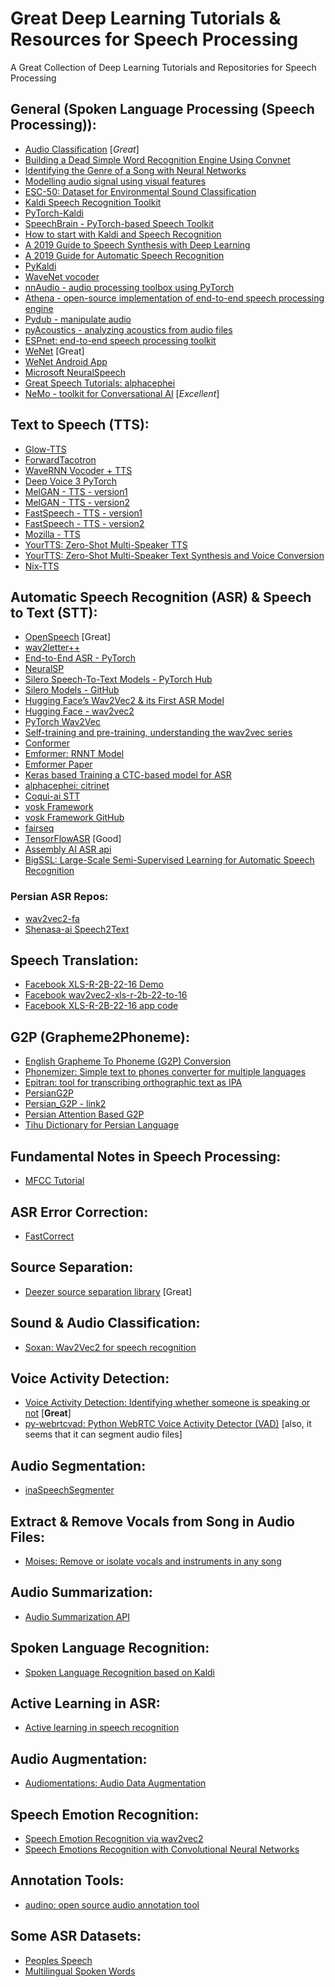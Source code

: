 # Great Deep Learning Tutorials & Resources for Speech Processing
A Great Collection of Deep Learning Tutorials and Repositories for Speech Processing

## General (Spoken Language Processing (Speech Processing)):  
- [Audio Classification](https://towardsdatascience.com/audio-classification-using-fastai-and-on-the-fly-frequency-transforms-4dbe1b540f89) [_Great_]  
- [Building a Dead Simple Word Recognition Engine Using Convnet](https://blog.manash.me/building-a-dead-simple-word-recognition-engine-using-convnet-in-keras-25e72c19c12b)  
- [Identifying the Genre of a Song with Neural Networks](https://medium.com/@navdeepsingh_2336/identifying-the-genre-of-a-song-with-neural-networks-851db89c42f0)  
- [Modelling audio signal using visual features](https://raghavgoyal14.github.io/2018/04/12/audio-via-vid-features.html)  
- [ESC-50: Dataset for Environmental Sound Classification](https://github.com/karolpiczak/ESC-50)  
- [Kaldi Speech Recognition Toolkit](https://github.com/kaldi-asr/kaldi)  
- [PyTorch-Kaldi](https://github.com/mravanelli/pytorch-kaldi)  
- [SpeechBrain - PyTorch-based Speech Toolkit](https://speechbrain.github.io/)  
- [How to start with Kaldi and Speech Recognition](https://towardsdatascience.com/how-to-start-with-kaldi-and-speech-recognition-a9b7670ffff6)  
- [A 2019 Guide to Speech Synthesis with Deep Learning](https://heartbeat.fritz.ai/a-2019-guide-to-speech-synthesis-with-deep-learning-630afcafb9dd)  
- [A 2019 Guide for Automatic Speech Recognition](https://heartbeat.fritz.ai/a-2019-guide-for-automatic-speech-recognition-f1e1129a141c)  
- [PyKaldi](https://github.com/pykaldi/pykaldi)  
- [WaveNet vocoder](https://github.com/r9y9/wavenet_vocoder)  
- [nnAudio - audio processing toolbox using PyTorch](https://github.com/KinWaiCheuk/nnAudio)  
- [Athena - open-source implementation of end-to-end speech processing engine](https://github.com/athena-team/athena/tree/simclr)   
- [Pydub - manipulate audio](https://github.com/jiaaro/pydub)  
- [pyAcoustics - analyzing acoustics from audio files](https://github.com/timmahrt/pyAcoustics)  
- [ESPnet: end-to-end speech processing toolkit](https://github.com/espnet/espnet)  
- [WeNet](https://github.com/wenet-e2e/wenet) [Great]  
- [WeNet Android App](https://github.com/wenet-e2e/wenet/tree/main/runtime/device/android/wenet)   
- [Microsoft NeuralSpeech](https://github.com/microsoft/NeuralSpeech)  
- [Great Speech Tutorials: alphacephei](https://alphacephei.com/nsh/)  
- [NeMo - toolkit for Conversational AI](https://github.com/NVIDIA/NeMo) [_Excellent_]  

## Text to Speech (TTS):
- [Glow-TTS](https://github.com/jaywalnut310/glow-tts)  
- [ForwardTacotron](https://github.com/as-ideas/ForwardTacotron)  
- [WaveRNN Vocoder + TTS](https://github.com/fatchord/WaveRNN)  
- [Deep Voice 3 PyTorch](https://github.com/r9y9/deepvoice3_pytorch)  
- [MelGAN - TTS - version1](https://github.com/descriptinc/melgan-neurips)  
- [MelGAN - TTS - version2](https://github.com/seungwonpark/melgan)  
- [FastSpeech - TTS - version1](https://github.com/xcmyz/FastSpeech)  
- [FastSpeech - TTS - version2](https://github.com/ming024/FastSpeech2)  
- [Mozilla - TTS](https://github.com/mozilla/TTS)  
- [YourTTS: Zero-Shot Multi-Speaker TTS](https://github.com/edresson/yourtts)  
- [YourTTS: Zero-Shot Multi-Speaker Text Synthesis and Voice Conversion](https://coqui.ai/blog/tts/yourtts-zero-shot-text-synthesis-low-resource-languages/)  
- [Nix-TTS](https://github.com/rendchevi/nix-tts)  

## Automatic Speech Recognition (ASR) & Speech to Text (STT):
- [OpenSpeech](https://github.com/openspeech-team/openspeech) [Great]   
- [wav2letter++](https://github.com/facebookresearch/wav2letter)  
- [End-to-End ASR - PyTorch](https://github.com/Alexander-H-Liu/End-to-end-ASR-Pytorch)  
- [NeuralSP](https://github.com/hirofumi0810/neural_sp)  
- [Silero Speech-To-Text Models - PyTorch Hub](https://pytorch.org/hub/snakers4_silero-models_stt/)  
- [Silero Models - GitHub](https://github.com/snakers4/silero-models)  
- [Hugging Face’s Wav2Vec2 & its First ASR Model](https://www.analyticsvidhya.com/blog/2021/02/hugging-face-introduces-the-first-automatic-speech-recognition-model-wav2vec2/)  
- [Hugging Face - wav2vec2](https://huggingface.co/transformers/model_doc/wav2vec2.html)  
- [PyTorch Wav2Vec](https://github.com/pytorch/fairseq/tree/master/examples/wav2vec/unsupervised)   
- [Self-training and pre-training, understanding the wav2vec series](https://maelfabien.github.io/machinelearning/wav2vec/#)   
- [Conformer](https://github.com/sooftware/conformer)  
- [Emformer: RNNT Model](https://github.com/pytorch/audio/tree/main/examples/asr/emformer_rnnt)  
- [Emformer Paper](https://arxiv.org/abs/2010.10759)  
- [Keras based Training a CTC-based model for ASR](https://keras.io/examples/audio/ctc_asr/)   
- [alphacephei: citrinet](https://alphacephei.com/nsh/2021/04/23/citrinet.html)  
- [Coqui-ai STT](https://github.com/coqui-ai/STT)  
- [vosk Framework](https://alphacephei.com/vosk/)  
- [vosk Framework GitHub](https://github.com/alphacep/vosk-api)  
- [fairseq](https://github.com/pytorch/fairseq)   
- [TensorFlowASR](https://github.com/TensorSpeech/TensorFlowASR) [Good]    
- [Assembly AI ASR api](https://www.assemblyai.com/)  
- [BigSSL: Large-Scale Semi-Supervised Learning for Automatic Speech Recognition](https://arxiv.org/pdf/2109.13226.pdf)  

### Persian ASR Repos:
- [wav2vec2-fa](https://github.com/Hamtech-ai/wav2vec2-fa)  
- [Shenasa-ai Speech2Text](https://github.com/shenasa-ai/speech2text)  

## Speech Translation:
- [Facebook XLS-R-2B-22-16 Demo](https://huggingface.co/spaces/facebook/XLS-R-2B-22-16)  
- [Facebook wav2vec2-xls-r-2b-22-to-16](https://huggingface.co/facebook/wav2vec2-xls-r-2b-22-to-16)  
- [Facebook XLS-R-2B-22-16 app code](https://huggingface.co/spaces/facebook/XLS-R-2B-22-16/blob/main/app.py)  

## G2P (Grapheme2Phoneme):
- [English Grapheme To Phoneme (G2P) Conversion](https://github.com/Kyubyong/g2p)   
- [Phonemizer: Simple text to phones converter for multiple languages](https://github.com/bootphon/phonemizer)   
- [Epitran: tool for transcribing orthographic text as IPA](https://github.com/dmort27/epitran)   
- [PersianG2P](https://github.com/PasaOpasen/PersianG2P)  
- [Persian_G2P - link2](https://github.com/AzamRabiee/Persian_G2P)   
- [Persian Attention Based G2P](https://github.com/hajix/G2P#attention-based-grapheme-to-phoneme)  
- [Tihu Dictionary for Persian Language](https://github.com/tihu-nlp/tihudict)  

## Fundamental Notes in Speech Processing:
- [MFCC Tutorial](http://practicalcryptography.com/miscellaneous/machine-learning/guide-mel-frequency-cepstral-coefficients-mfccs/)  

## ASR Error Correction:
- [FastCorrect](https://arxiv.org/pdf/2105.03842.pdf)  

## Source Separation:
- [Deezer source separation library](https://github.com/deezer/spleeter) [Great]   

## Sound & Audio Classification:
- [Soxan: Wav2Vec2 for speech recognition](https://github.com/m3hrdadfi/soxan)  

## Voice Activity Detection:
- [Voice Activity Detection: Identifying whether someone is speaking or not](https://maelfabien.github.io/project/Speech_proj/#) [**Great**]    
- [py-webrtcvad: Python WebRTC Voice Activity Detector (VAD)](https://github.com/wiseman/py-webrtcvad) [also, it seems that it can segment audio files]   

## Audio Segmentation:  
- [inaSpeechSegmenter](https://github.com/ina-foss/inaSpeechSegmenter)  

## Extract & Remove Vocals from Song in Audio Files:
- [Moises: Remove or isolate vocals and instruments in any song](https://moises.ai/)  

## Audio Summarization:  
- [Audio Summarization API](https://github.com/ifrankandrade/api)  

## Spoken Language Recognition:
- [Spoken Language Recognition based on Kaldi](https://github.com/igorsitdikov/lid_kaldi)  

## Active Learning in ASR:
- [Active learning in speech recognition](https://alphacephei.com/nsh/2021/07/13/active-learning.html)   

## Audio Augmentation:
- [Audiomentations: Audio Data Augmentation](https://github.com/iver56/audiomentations)  

## Speech Emotion Recognition:
- [Speech Emotion Recognition via wav2vec2](https://github.com/audeering/w2v2-how-to)  
- [Speech Emotions Recognition with Convolutional Neural Networks](https://www.analyticsvidhya.com/blog/2021/07/speech-emotions-recognition-with-convolutional-neural-networks/)  

## Annotation Tools:
- [audino: open source audio annotation tool](https://github.com/midas-research/audino)   

## Some ASR Datasets:
- [Peoples Speech](https://mlcommons.org/en/peoples-speech/)  
- [Multilingual Spoken Words](https://mlcommons.org/en/multilingual-spoken-words/)  
  
